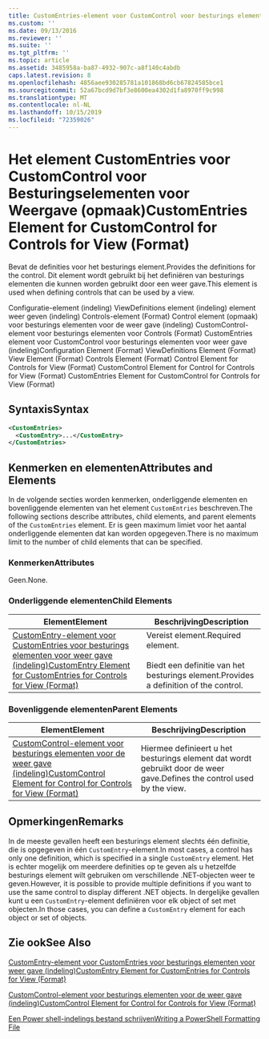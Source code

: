 ```yaml
---
title: CustomEntries-element voor CustomControl voor besturings elementen voor weer gave (indeling) | Microsoft Docs
ms.custom: ''
ms.date: 09/13/2016
ms.reviewer: ''
ms.suite: ''
ms.tgt_pltfrm: ''
ms.topic: article
ms.assetid: 3485958a-ba87-4932-907c-a8f140c4abdb
caps.latest.revision: 8
ms.openlocfilehash: 4856aee930285781a101868bd6cb67824585bce1
ms.sourcegitcommit: 52a67bcd9d7bf3e8600ea4302d1fa8970ff9c998
ms.translationtype: MT
ms.contentlocale: nl-NL
ms.lasthandoff: 10/15/2019
ms.locfileid: "72359026"
---
```

# <a name="customentries-element-for-customcontrol-for-controls-for-view-format"></a><span data-ttu-id="0e486-102">Het element CustomEntries voor CustomControl voor Besturingselementen voor Weergave (opmaak)</span><span class="sxs-lookup"><span data-stu-id="0e486-102">CustomEntries Element for CustomControl for Controls for View (Format)</span></span>

<span data-ttu-id="0e486-103">Bevat de definities voor het besturings element.</span><span class="sxs-lookup"><span data-stu-id="0e486-103">Provides the definitions for the control.</span></span> <span data-ttu-id="0e486-104">Dit element wordt gebruikt bij het definiëren van besturings elementen die kunnen worden gebruikt door een weer gave.</span><span class="sxs-lookup"><span data-stu-id="0e486-104">This element is used when defining controls that can be used by a view.</span></span>

<span data-ttu-id="0e486-105">Configuratie-element (indeling) ViewDefinitions element (indeling) element weer geven (indeling) Controls-element (Format) Control element (opmaak) voor besturings elementen voor de weer gave (indeling) CustomControl-element voor besturings elementen voor Controls (Format) CustomEntries element voor CustomControl voor besturings elementen voor weer gave (indeling)</span><span class="sxs-lookup"><span data-stu-id="0e486-105">Configuration Element (Format) ViewDefinitions Element (Format) View Element (Format) Controls Element (Format) Control Element for Controls for View (Format) CustomControl Element for Control for Controls for View (Format) CustomEntries Element for CustomControl for Controls for View (Format)</span></span>

## <a name="syntax"></a><span data-ttu-id="0e486-106">Syntaxis</span><span class="sxs-lookup"><span data-stu-id="0e486-106">Syntax</span></span>

```xml
<CustomEntries>
  <CustomEntry>...</CustomEntry>
</CustomEntries>
```

## <a name="attributes-and-elements"></a><span data-ttu-id="0e486-107">Kenmerken en elementen</span><span class="sxs-lookup"><span data-stu-id="0e486-107">Attributes and Elements</span></span>

<span data-ttu-id="0e486-108">In de volgende secties worden kenmerken, onderliggende elementen en bovenliggende elementen van het element `CustomEntries` beschreven.</span><span class="sxs-lookup"><span data-stu-id="0e486-108">The following sections describe attributes, child elements, and parent elements of the `CustomEntries` element.</span></span> <span data-ttu-id="0e486-109">Er is geen maximum limiet voor het aantal onderliggende elementen dat kan worden opgegeven.</span><span class="sxs-lookup"><span data-stu-id="0e486-109">There is no maximum limit to the number of child elements that can be specified.</span></span>

### <a name="attributes"></a><span data-ttu-id="0e486-110">Kenmerken</span><span class="sxs-lookup"><span data-stu-id="0e486-110">Attributes</span></span>

<span data-ttu-id="0e486-111">Geen.</span><span class="sxs-lookup"><span data-stu-id="0e486-111">None.</span></span>

### <a name="child-elements"></a><span data-ttu-id="0e486-112">Onderliggende elementen</span><span class="sxs-lookup"><span data-stu-id="0e486-112">Child Elements</span></span>

|<span data-ttu-id="0e486-113">Element</span><span class="sxs-lookup"><span data-stu-id="0e486-113">Element</span></span>|<span data-ttu-id="0e486-114">Beschrijving</span><span class="sxs-lookup"><span data-stu-id="0e486-114">Description</span></span>|
|-------------|-----------------|
|[<span data-ttu-id="0e486-115">CustomEntry-element voor CustomEntries voor besturings elementen voor weer gave (indeling)</span><span class="sxs-lookup"><span data-stu-id="0e486-115">CustomEntry Element for CustomEntries for Controls for View (Format)</span></span>](./customentry-element-for-customentries-for-controls-for-view-format.md)|<span data-ttu-id="0e486-116">Vereist element.</span><span class="sxs-lookup"><span data-stu-id="0e486-116">Required element.</span></span><br /><br /> <span data-ttu-id="0e486-117">Biedt een definitie van het besturings element.</span><span class="sxs-lookup"><span data-stu-id="0e486-117">Provides a definition of the control.</span></span>|

### <a name="parent-elements"></a><span data-ttu-id="0e486-118">Bovenliggende elementen</span><span class="sxs-lookup"><span data-stu-id="0e486-118">Parent Elements</span></span>

|<span data-ttu-id="0e486-119">Element</span><span class="sxs-lookup"><span data-stu-id="0e486-119">Element</span></span>|<span data-ttu-id="0e486-120">Beschrijving</span><span class="sxs-lookup"><span data-stu-id="0e486-120">Description</span></span>|
|-------------|-----------------|
|[<span data-ttu-id="0e486-121">CustomControl-element voor besturings elementen voor de weer gave (indeling)</span><span class="sxs-lookup"><span data-stu-id="0e486-121">CustomControl Element for Control for Controls for View (Format)</span></span>](./customcontrol-element-for-control-for-controls-for-view-format.md)|<span data-ttu-id="0e486-122">Hiermee definieert u het besturings element dat wordt gebruikt door de weer gave.</span><span class="sxs-lookup"><span data-stu-id="0e486-122">Defines the control used by the view.</span></span>|

## <a name="remarks"></a><span data-ttu-id="0e486-123">Opmerkingen</span><span class="sxs-lookup"><span data-stu-id="0e486-123">Remarks</span></span>

<span data-ttu-id="0e486-124">In de meeste gevallen heeft een besturings element slechts één definitie, die is opgegeven in één `CustomEntry`-element.</span><span class="sxs-lookup"><span data-stu-id="0e486-124">In most cases, a control has only one definition, which is specified in a single `CustomEntry` element.</span></span> <span data-ttu-id="0e486-125">Het is echter mogelijk om meerdere definities op te geven als u hetzelfde besturings element wilt gebruiken om verschillende .NET-objecten weer te geven.</span><span class="sxs-lookup"><span data-stu-id="0e486-125">However, it is possible to provide multiple definitions if you want to use the same control to display different .NET objects.</span></span> <span data-ttu-id="0e486-126">In dergelijke gevallen kunt u een `CustomEntry`-element definiëren voor elk object of set met objecten.</span><span class="sxs-lookup"><span data-stu-id="0e486-126">In those cases, you can define a `CustomEntry` element for each object or set of objects.</span></span>

## <a name="see-also"></a><span data-ttu-id="0e486-127">Zie ook</span><span class="sxs-lookup"><span data-stu-id="0e486-127">See Also</span></span>

[<span data-ttu-id="0e486-128">CustomEntry-element voor CustomEntries voor besturings elementen voor weer gave (indeling)</span><span class="sxs-lookup"><span data-stu-id="0e486-128">CustomEntry Element for CustomEntries for Controls for View (Format)</span></span>](./customentry-element-for-customentries-for-controls-for-view-format.md)

[<span data-ttu-id="0e486-129">CustomControl-element voor besturings elementen voor de weer gave (indeling)</span><span class="sxs-lookup"><span data-stu-id="0e486-129">CustomControl Element for Control for Controls for View (Format)</span></span>](./customcontrol-element-for-control-for-controls-for-view-format.md)

[<span data-ttu-id="0e486-130">Een Power shell-indelings bestand schrijven</span><span class="sxs-lookup"><span data-stu-id="0e486-130">Writing a PowerShell Formatting File</span></span>](./writing-a-powershell-formatting-file.md)

